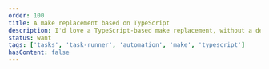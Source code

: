 ```yaml
---
order: 100
title: A make replacement based on TypeScript
description: I'd love a TypeScript-based make replacement, without a dependency on node/ bun etc.
status: want
tags: ['tasks', 'task-runner', 'automation', 'make', 'typescript']
hasContent: false
---
```

